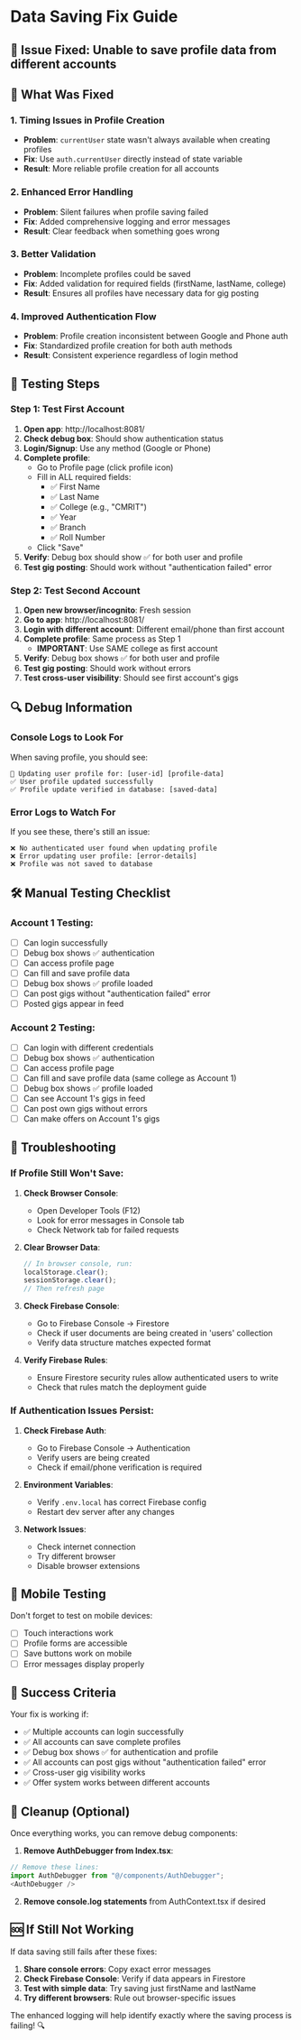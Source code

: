 # Data Saving Fix Guide

## 🚨 **Issue Fixed**: Unable to save profile data from different accounts

## 🔧 **What Was Fixed**

### **1. Timing Issues in Profile Creation**
- **Problem**: `currentUser` state wasn't always available when creating profiles
- **Fix**: Use `auth.currentUser` directly instead of state variable
- **Result**: More reliable profile creation for all accounts

### **2. Enhanced Error Handling**
- **Problem**: Silent failures when profile saving failed
- **Fix**: Added comprehensive logging and error messages
- **Result**: Clear feedback when something goes wrong

### **3. Better Validation**
- **Problem**: Incomplete profiles could be saved
- **Fix**: Added validation for required fields (firstName, lastName, college)
- **Result**: Ensures all profiles have necessary data for gig posting

### **4. Improved Authentication Flow**
- **Problem**: Profile creation inconsistent between Google and Phone auth
- **Fix**: Standardized profile creation for both auth methods
- **Result**: Consistent experience regardless of login method

## 🧪 **Testing Steps**

### **Step 1: Test First Account**
1. **Open app**: http://localhost:8081/
2. **Check debug box**: Should show authentication status
3. **Login/Signup**: Use any method (Google or Phone)
4. **Complete profile**:
   - Go to Profile page (click profile icon)
   - Fill in ALL required fields:
     - ✅ First Name
     - ✅ Last Name  
     - ✅ College (e.g., "CMRIT")
     - ✅ Year
     - ✅ Branch
     - ✅ Roll Number
   - Click "Save"
5. **Verify**: Debug box should show ✅ for both user and profile
6. **Test gig posting**: Should work without "authentication failed" error

### **Step 2: Test Second Account**
1. **Open new browser/incognito**: Fresh session
2. **Go to app**: http://localhost:8081/
3. **Login with different account**: Different email/phone than first account
4. **Complete profile**: Same process as Step 1
   - **IMPORTANT**: Use SAME college as first account
5. **Verify**: Debug box shows ✅ for both user and profile
6. **Test gig posting**: Should work without errors
7. **Test cross-user visibility**: Should see first account's gigs

## 🔍 **Debug Information**

### **Console Logs to Look For**
When saving profile, you should see:
```
🔄 Updating user profile for: [user-id] [profile-data]
✅ User profile updated successfully
✅ Profile update verified in database: [saved-data]
```

### **Error Logs to Watch For**
If you see these, there's still an issue:
```
❌ No authenticated user found when updating profile
❌ Error updating user profile: [error-details]
❌ Profile was not saved to database
```

## 🛠 **Manual Testing Checklist**

### **Account 1 Testing:**
- [ ] Can login successfully
- [ ] Debug box shows ✅ authentication
- [ ] Can access profile page
- [ ] Can fill and save profile data
- [ ] Debug box shows ✅ profile loaded
- [ ] Can post gigs without "authentication failed" error
- [ ] Posted gigs appear in feed

### **Account 2 Testing:**
- [ ] Can login with different credentials
- [ ] Debug box shows ✅ authentication  
- [ ] Can access profile page
- [ ] Can fill and save profile data (same college as Account 1)
- [ ] Debug box shows ✅ profile loaded
- [ ] Can see Account 1's gigs in feed
- [ ] Can post own gigs without errors
- [ ] Can make offers on Account 1's gigs

## 🔧 **Troubleshooting**

### **If Profile Still Won't Save:**

1. **Check Browser Console**:
   - Open Developer Tools (F12)
   - Look for error messages in Console tab
   - Check Network tab for failed requests

2. **Clear Browser Data**:
   ```javascript
   // In browser console, run:
   localStorage.clear();
   sessionStorage.clear();
   // Then refresh page
   ```

3. **Check Firebase Console**:
   - Go to Firebase Console → Firestore
   - Check if user documents are being created in 'users' collection
   - Verify data structure matches expected format

4. **Verify Firebase Rules**:
   - Ensure Firestore security rules allow authenticated users to write
   - Check that rules match the deployment guide

### **If Authentication Issues Persist:**

1. **Check Firebase Auth**:
   - Go to Firebase Console → Authentication
   - Verify users are being created
   - Check if email/phone verification is required

2. **Environment Variables**:
   - Verify `.env.local` has correct Firebase config
   - Restart dev server after any changes

3. **Network Issues**:
   - Check internet connection
   - Try different browser
   - Disable browser extensions

## 📱 **Mobile Testing**

Don't forget to test on mobile devices:
- [ ] Touch interactions work
- [ ] Profile forms are accessible
- [ ] Save buttons work on mobile
- [ ] Error messages display properly

## 🎯 **Success Criteria**

Your fix is working if:
- ✅ Multiple accounts can login successfully
- ✅ All accounts can save complete profiles
- ✅ Debug box shows ✅ for authentication and profile
- ✅ All accounts can post gigs without "authentication failed" error
- ✅ Cross-user gig visibility works
- ✅ Offer system works between different accounts

## 🧹 **Cleanup (Optional)**

Once everything works, you can remove debug components:

1. **Remove AuthDebugger from Index.tsx**:
```typescript
// Remove these lines:
import AuthDebugger from "@/components/AuthDebugger";
<AuthDebugger />
```

2. **Remove console.log statements** from AuthContext.tsx if desired

## 🆘 **If Still Not Working**

If data saving still fails after these fixes:

1. **Share console errors**: Copy exact error messages
2. **Check Firebase Console**: Verify if data appears in Firestore
3. **Test with simple data**: Try saving just firstName and lastName
4. **Try different browsers**: Rule out browser-specific issues

The enhanced logging will help identify exactly where the saving process is failing! 🔍
